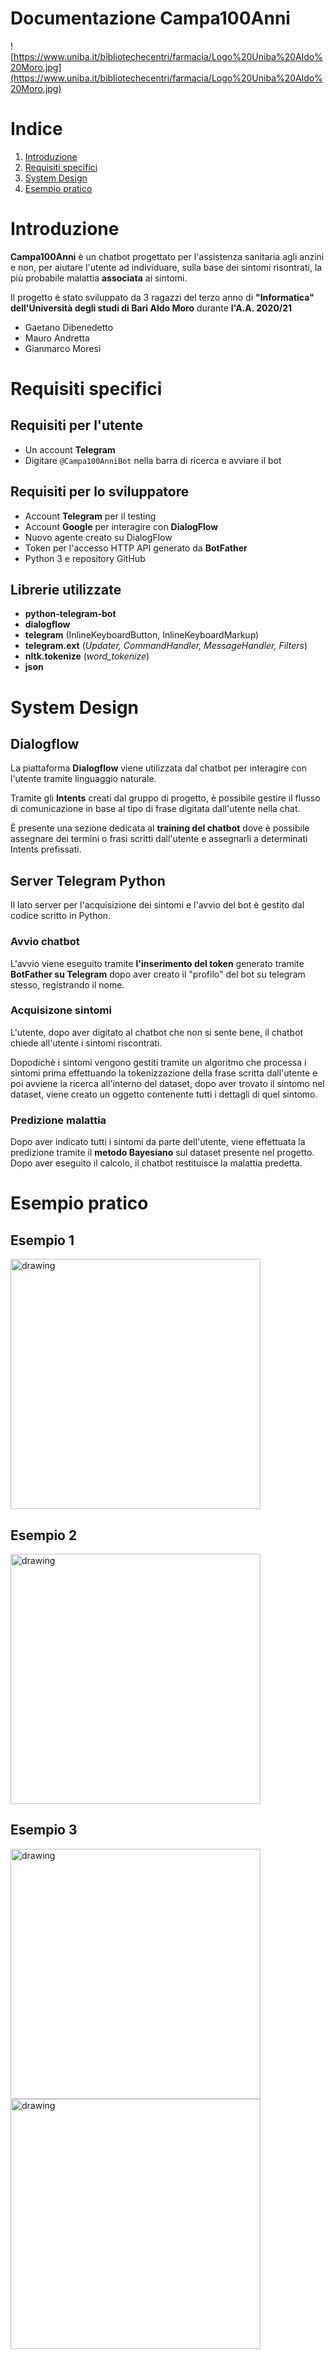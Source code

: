 # Documentazione Campa100Anni

![https://www.uniba.it/bibliotechecentri/farmacia/Logo%20Uniba%20Aldo%20Moro.jpg](https://www.uniba.it/bibliotechecentri/farmacia/Logo%20Uniba%20Aldo%20Moro.jpg)

# Indice
1. [Introduzione](#Introduzione)
2. [Requisiti specifici](#Requisiti-specifici)
3. [System Design](#System-Design)
4. [Esempio pratico](#Esempio-pratico)

# Introduzione

**Campa100Anni** è un chatbot progettato per l'assistenza sanitaria agli anzini e non, per aiutare l'utente ad individuare, sulla base dei sintomi risontrati, la più probabile malattia **associata** ai sintomi. 

Il progetto è stato sviluppato da 3 ragazzi del terzo anno di **"Informatica" dell'Università degli studi di Bari Aldo Moro** durante **l'A.A. 2020/21**

- Gaetano Dibenedetto
- Mauro Andretta
- Gianmarco Moresi

# Requisiti specifici

## Requisiti per l'utente

- Un account **Telegram**
- Digitare `@Campa100AnniBot` nella barra di ricerca e avviare il bot

## Requisiti per lo sviluppatore

- Account **Telegram** per il testing
- Account **Google** per interagire con **DialogFlow**
- Nuovo agente creato su DialogFlow
- Token per l'accesso HTTP API generato da **BotFather**
- Python 3 e repository GitHub

## Librerie utilizzate

- **python-telegram-bot**
- **dialogflow**
- **telegram** (InlineKeyboardButton, InlineKeyboardMarkup)
- **telegram.ext** (*Updater, CommandHandler, MessageHandler, Filters*)
- **nltk.tokenize** (*word_tokenize*)
- **json**

# System Design

## Dialogflow

La piattaforma **Dialogflow** viene utilizzata dal chatbot per interagire con l'utente tramite linguaggio naturale. 

Tramite gli **Intents** creati dal gruppo di progetto, è possibile gestire il flusso di comunicazione in base al tipo di frase digitata dall'utente nella chat.

È presente una sezione dedicata al **training del chatbot** dove è possibile assegnare dei termini o frasi scritti dall'utente e assegnarli a determinati Intents prefissati.

## Server Telegram Python

Il lato server per l'acquisizione dei sintomi e l'avvio del bot è gestito dal codice scritto in Python.

### Avvio chatbot

L'avvio viene eseguito tramite **l'inserimento del token** generato tramite **BotFather su Telegram** dopo aver creato il "profilo" del bot su telegram stesso, registrando il nome.

### Acquisizone sintomi

L'utente, dopo aver digitato al chatbot che non si sente bene, il chatbot chiede all'utente i sintomi riscontrati. 

Dopodichè i sintomi vengono gestiti tramite un algoritmo che processa i sintomi prima effettuando la tokenizzazione della frase scritta dall'utente e poi avviene la ricerca all'interno del dataset, dopo aver trovato il sintomo nel dataset, viene creato un oggetto contenente tutti i dettagli di quel sintomo.

### Predizione malattia

Dopo aver indicato tutti i sintomi da parte dell'utente, viene effettuata la predizione tramite il **metodo Bayesiano** sul dataset presente nel progetto. Dopo aver eseguito il calcolo, il chatbot restituisce la malattia predetta.

# Esempio pratico

## Esempio 1

<img src="documentazioneMedia/35739CE8-BF14-42E1-8FEE-9B4811669F12.jpeg" alt="drawing" width="400"/>

## Esempio 2

<img src="documentazioneMedia/9807754B-1DA4-49EA-99E9-0EB425CF4A2C.jpeg" alt="drawing" width="400"/>

## Esempio 3

<img src="documentazioneMedia/B2AF7AFD-D75A-4E13-A834-2CB254EF9159.jpeg" alt="drawing" width="400"/>
<img src="documentazioneMedia/B2AF7AFD-D75A-4E13-A834-2CB254EF9159part2.jpeg" alt="drawing" width="400"/>
